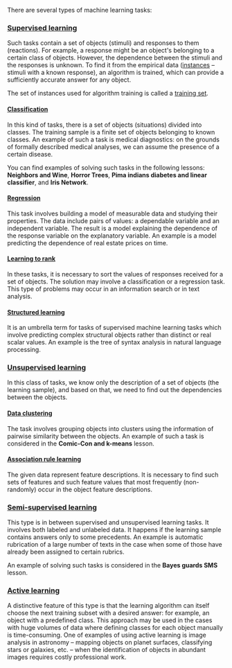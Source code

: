 

There are several types of machine learning tasks:

### [Supervised learning](https://en.wikipedia.org/wiki/Supervised_learning)
Such tasks contain a set of objects (stimuli) and responses to them (reactions). For example, a response might be an object's belonging to a certain class of objects. However, the dependence between the stimuli and the responses is unknown. To find it from the empirical data ([instances](https://en.wikipedia.org/wiki/Instance-based_learning) – stimuli with a known response), an algorithm is trained, which can provide a sufficiently accurate answer for any object.

The set of instances used for algorithm training is called a [training set](https://en.wikipedia.org/wiki/Training,_validation,_and_test_sets).

#### [Classification](https://en.wikipedia.org/wiki/Statistical_classification)
In this kind of tasks, there is a set of objects (situations) divided into classes. The training sample is a finite set of objects belonging to known classes. An example of such a task is medical diagnostics: on the grounds of formally described medical analyses, we can assume the presence of a certain disease.

You can find examples of solving such tasks in the following lessons: **Neighbors and Wine**, **Horror Trees**, **Pima indians diabetes and linear classifier**, and **Iris Network**.

#### [Regression](https://en.wikipedia.org/wiki/Regression_analysis)
This task involves building a model of measurable data and studying their properties. The data include pairs of values: a dependable variable and an independent variable. The result is a model explaining the dependence of the response variable on the explanatory variable. An example is a model predicting the dependence of real estate prices on time.

#### [Learning to rank](https://en.wikipedia.org/wiki/Learning_to_rank)
In these tasks, it is necessary to sort the values of responses received for a set of objects. The solution may involve a classification or a regression task. This type of problems may occur in an information search or in text analysis.

#### [Structured learning](https://en.wikipedia.org/wiki/Structured_prediction)
It is an umbrella term for tasks of supervised machine learning tasks which involve predicting complex structural objects rather than distinct or real scalar values. An example is the tree of syntax analysis in natural language processing.

### [Unsupervised learning](https://en.wikipedia.org/wiki/Unsupervised_learning)
In this class of tasks, we know only the description of a set of objects (the learning sample), and based on that, we need to find out the dependencies between the objects.

#### [Data clustering](https://en.wikipedia.org/wiki/Cluster_analysis)
The task involves grouping objects into clusters using the information of pairwise similarity between the objects.
An example of such a task is considered in the **Comic-Con and k-means** lesson.

#### [Association rule learning](https://en.wikipedia.org/wiki/Association_rule_learning)
The given data represent feature descriptions. It is necessary to find such sets of features and such feature values that most frequently (non-randomly) occur in the object feature descriptions.

### [Semi-supervised learning](https://en.wikipedia.org/wiki/Semi-supervised_learning)
This type is in between supervised and unsupervised learning tasks. It involves both labeled and unlabeled data. It happens if the learning sample contains answers only to some precedents. An example is automatic rubrication of a large number of texts in the case when some of those have already been assigned to certain rubrics.

An example of solving such tasks is considered in the **Bayes guards SMS** lesson.

### [Active learning](https://en.wikipedia.org/wiki/Active_learning_(machine_learning))
A distinctive feature of this type is that the learning algorithm can itself choose the next training subset with a desired answer: for example, an object with a predefined class. This approach may be used in the cases with huge volumes of data where defining classes for each object manually is time-consuming. One of examples of using active learning is image analysis in astronomy – mapping objects on planet surfaces, classifying stars or galaxies, etc. – when the identification of objects in abundant images requires costly professional work.

